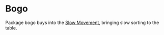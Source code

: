 # Bogo

Package bogo buys into the [Slow Movement](https://www.abc.net.au/radionational/programs/futuretense/the-slow-movement/3023556), bringing slow sorting to the table.